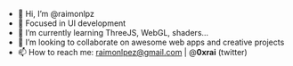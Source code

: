 - 👋 Hi, I’m @raimonlpz
- 👀 Focused in UI development 
- 🌱 I’m currently learning ThreeJS, WebGL, shaders...
- 💞️ I’m looking to collaborate on awesome web apps and creative projects
- 📫 How to reach me: raimonlpez@gmail.com | @__0xrai__ (twitter)

<!---
raimonlpz/raimonlpz is a ✨ special ✨ repository because its `README.md` (this file) appears on your GitHub profile.
You can click the Preview link to take a look at your changes.
--->
